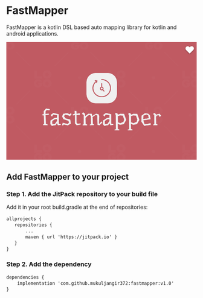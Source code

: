 # FastMapper
FastMapper is a kotlin DSL based auto mapping library for kotlin and android applications.

![alt text](https://github.com/Mukuljangir372/fastmapper/blob/master/fastmapper-logo.png)

## Add FastMapper to your project
### Step 1. Add the JitPack repository to your build file
Add it in your root build.gradle at the end of repositories:

``` 
allprojects {
   repositories {
       ...
       maven { url 'https://jitpack.io' }
   }
}
```

### Step 2. Add the dependency
```
dependencies {
    implementation 'com.github.mukuljangir372:fastmapper:v1.0'
}
```
